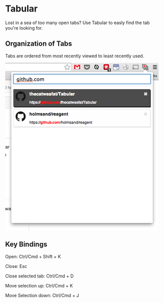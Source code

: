 # Tabular
Lost in a sea of too many open tabs? Use Tabular to easly find the tab you're looking for.

## Organization of Tabs
Tabs are ordered from most recently viewed to least recently used.

![alt screenshot](screenshot.png)

## Key Bindings
Open:
Ctrl/Cmd + Shift + K

Close:
Esc

Close selected tab:
Ctrl/Cmd + D

Move selection up:
Ctrl/Cmd + K

Move Selection down:
Ctrl/Cmd + J


